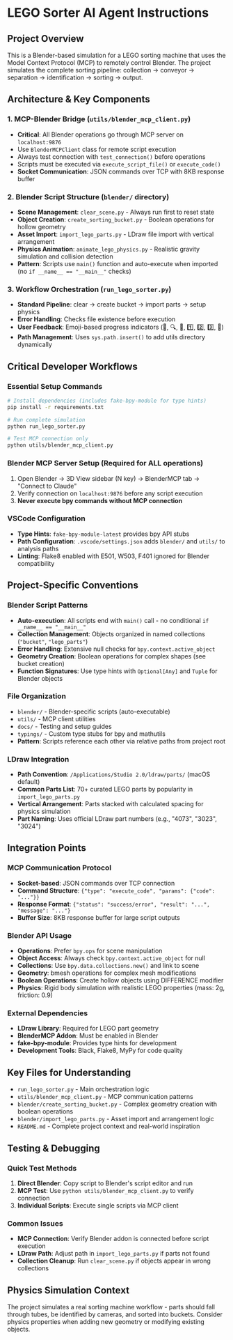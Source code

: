 # LEGO Sorter AI Agent Instructions

## Project Overview

This is a Blender-based simulation for a LEGO sorting machine that uses the Model Context Protocol (MCP) to remotely control Blender. The project simulates the complete sorting pipeline: collection → conveyor → separation → identification → sorting → output.

## Architecture & Key Components

### 1. MCP-Blender Bridge (`utils/blender_mcp_client.py`)

- **Critical**: All Blender operations go through MCP server on `localhost:9876`
- Use `BlenderMCPClient` class for remote script execution
- Always test connection with `test_connection()` before operations
- Scripts must be executed via `execute_script_file()` or `execute_code()`
- **Socket Communication**: JSON commands over TCP with 8KB response buffer

### 2. Blender Script Structure (`blender/` directory)

- **Scene Management**: `clear_scene.py` - Always run first to reset state
- **Object Creation**: `create_sorting_bucket.py` - Boolean operations for hollow geometry
- **Asset Import**: `import_lego_parts.py` - LDraw file import with vertical arrangement
- **Physics Animation**: `animate_lego_physics.py` - Realistic gravity simulation and collision detection
- **Pattern**: Scripts use `main()` function and auto-execute when imported (no `if __name__ == "__main__"` checks)

### 3. Workflow Orchestration (`run_lego_sorter.py`)

- **Standard Pipeline**: clear → create bucket → import parts → setup physics
- **Error Handling**: Checks file existence before execution
- **User Feedback**: Emoji-based progress indicators (🧱, 🔍, 🎯, 1️⃣, 2️⃣, 3️⃣, 🎉)
- **Path Management**: Uses `sys.path.insert()` to add utils directory dynamically

## Critical Developer Workflows

### Essential Setup Commands

```bash
# Install dependencies (includes fake-bpy-module for type hints)
pip install -r requirements.txt

# Run complete simulation
python run_lego_sorter.py

# Test MCP connection only
python utils/blender_mcp_client.py
```

### Blender MCP Server Setup (Required for ALL operations)

1. Open Blender → 3D View sidebar (N key) → BlenderMCP tab → "Connect to Claude"
2. Verify connection on `localhost:9876` before any script execution
3. **Never execute bpy commands without MCP connection**

### VSCode Configuration

- **Type Hints**: `fake-bpy-module-latest` provides bpy API stubs
- **Path Configuration**: `.vscode/settings.json` adds `blender/` and `utils/` to analysis paths
- **Linting**: Flake8 enabled with E501, W503, F401 ignored for Blender compatibility

## Project-Specific Conventions

### Blender Script Patterns

- **Auto-execution**: All scripts end with `main()` call - no conditional `if __name__ == "__main__"`
- **Collection Management**: Objects organized in named collections (`"bucket"`, `"lego_parts"`)
- **Error Handling**: Extensive null checks for `bpy.context.active_object`
- **Geometry Creation**: Boolean operations for complex shapes (see bucket creation)
- **Function Signatures**: Use type hints with `Optional[Any]` and `Tuple` for Blender objects

### File Organization

- `blender/` - Blender-specific scripts (auto-executable)
- `utils/` - MCP client utilities
- `docs/` - Testing and setup guides
- `typings/` - Custom type stubs for bpy and mathutils
- **Pattern**: Scripts reference each other via relative paths from project root

### LDraw Integration

- **Path Convention**: `/Applications/Studio 2.0/ldraw/parts/` (macOS default)
- **Common Parts List**: 70+ curated LEGO parts by popularity in `import_lego_parts.py`
- **Vertical Arrangement**: Parts stacked with calculated spacing for physics simulation
- **Part Naming**: Uses official LDraw part numbers (e.g., "4073", "3023", "3024")

## Integration Points

### MCP Communication Protocol

- **Socket-based**: JSON commands over TCP connection
- **Command Structure**: `{"type": "execute_code", "params": {"code": "..."}}`
- **Response Format**: `{"status": "success/error", "result": "...", "message": "..."}`
- **Buffer Size**: 8KB response buffer for large script outputs

### Blender API Usage

- **Operations**: Prefer `bpy.ops` for scene manipulation
- **Object Access**: Always check `bpy.context.active_object` for null
- **Collections**: Use `bpy.data.collections.new()` and link to scene
- **Geometry**: bmesh operations for complex mesh modifications
- **Boolean Operations**: Create hollow objects using DIFFERENCE modifier
- **Physics**: Rigid body simulation with realistic LEGO properties (mass: 2g, friction: 0.9)

### External Dependencies

- **LDraw Library**: Required for LEGO part geometry
- **BlenderMCP Addon**: Must be enabled in Blender
- **fake-bpy-module**: Provides type hints for development
- **Development Tools**: Black, Flake8, MyPy for code quality

## Key Files for Understanding

- `run_lego_sorter.py` - Main orchestration logic
- `utils/blender_mcp_client.py` - MCP communication patterns
- `blender/create_sorting_bucket.py` - Complex geometry creation with boolean operations
- `blender/import_lego_parts.py` - Asset import and arrangement logic
- `README.md` - Complete project context and real-world inspiration

## Testing & Debugging

### Quick Test Methods

1. **Direct Blender**: Copy script to Blender's script editor and run
2. **MCP Test**: Use `python utils/blender_mcp_client.py` to verify connection
3. **Individual Scripts**: Execute single scripts via MCP client

### Common Issues

- **MCP Connection**: Verify Blender addon is connected before script execution
- **LDraw Path**: Adjust path in `import_lego_parts.py` if parts not found
- **Collection Cleanup**: Run `clear_scene.py` if objects appear in wrong collections

## Physics Simulation Context

The project simulates a real sorting machine workflow - parts should fall through tubes, be identified by cameras, and sorted into buckets. Consider physics properties when adding new geometry or modifying existing objects.
